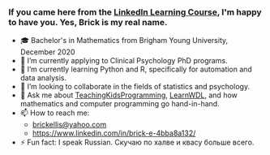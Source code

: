 ### If you came here from the [LinkedIn Learning Course](https://www.linkedin.com/learning/craft-a-great-github-profile), I'm happy to have you. Yes, Brick is my real name.
- 🎓 Bachelor's in Mathematics from Brigham Young University, December 2020
- 🔭 I’m currently applying to Clinical Psychology PhD programs.
- 🌱 I’m currently learning Python and R, specifically for automation and data analysis.
- 👯 I’m looking to collaborate in the fields of statistics and psychology.
- 💬 Ask me about [TeachingKidsProgramming](https://github.com/TeachingKidsProgramming), [LearnWDL](https://github.com/openwdl/learn-wdl), and how mathematics and computer programming go hand-in-hand.
- 📫 How to reach me: 
  - brickellis@yahoo.com
  - https://www.linkedin.com/in/brick-e-4bba8a132/
- ⚡ Fun fact: I speak Russian. Скучаю по халве и квасу больше всего.
